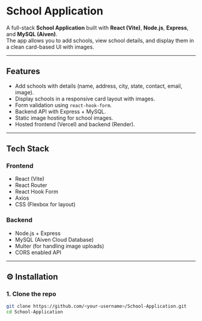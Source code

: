 # School Application

A full-stack **School Application** built with **React (Vite)**, **Node.js**, **Express**, and **MySQL (Aiven)**.  
The app allows you to add schools, view school details, and display them in a clean card-based UI with images.

---

## Features
- Add schools with details (name, address, city, state, contact, email, image).
- Display schools in a responsive card layout with images.
- Form validation using `react-hook-form`.
- Backend API with Express + MySQL.
- Static image hosting for school images.
- Hosted frontend (Vercel) and backend (Render).

---

## Tech Stack
### Frontend
- React (Vite)
- React Router
- React Hook Form
- Axios
- CSS (Flexbox for layout)

### Backend
- Node.js + Express
- MySQL (Aiven Cloud Database)
- Multer (for handling image uploads)
- CORS enabled API

---

## ⚙️ Installation

### 1. Clone the repo
```bash
git clone https://github.com/<your-username>/School-Application.git
cd School-Application
```
